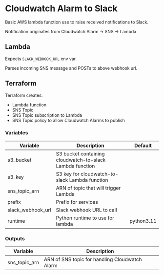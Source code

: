 # Cloudwatch Alarm to Slack

Basic AWS lambda function use to raise received notifications to Slack. 

Notification originates from Cloudwatch Alarm -> SNS -> Lambda

## Lambda

Expects `SLACK_WEBHOOK_URL` env var. 

Parses incoming SNS message and POSTs to above webhook url.

## Terraform

Terraform creates:

* Lambda function
* SNS Topic
* SNS Topic subscription to Lambda
* SNS Topic policy to allow Cloudwatch Alarms to publish

### Variables

| Variable          | Description                                              | Default    |
| ----------------- | -------------------------------------------------------- | ---------- |
| s3_bucket         | S3 bucket containing cloudwatch-to-slack Lambda function |            |
| s3_key            | S3 key for cloudwatch-to-slack Lambda function           |            |
| sns_topic_arn     | ARN of topic that will trigger Lambda                    |            |
| prefix            | Prefix for services                                      |            |
| slack_webhook_url | Slack webhook URL to call                                |            |
| runtime           | Python runtime to use for lambda                         | python3.11 |

### Outputs

| Variable      | Description                                    |
| ------------- | ---------------------------------------------- |
| sns_topic_arn | ARN of SNS topic for handling Cloudwatch Alarm |